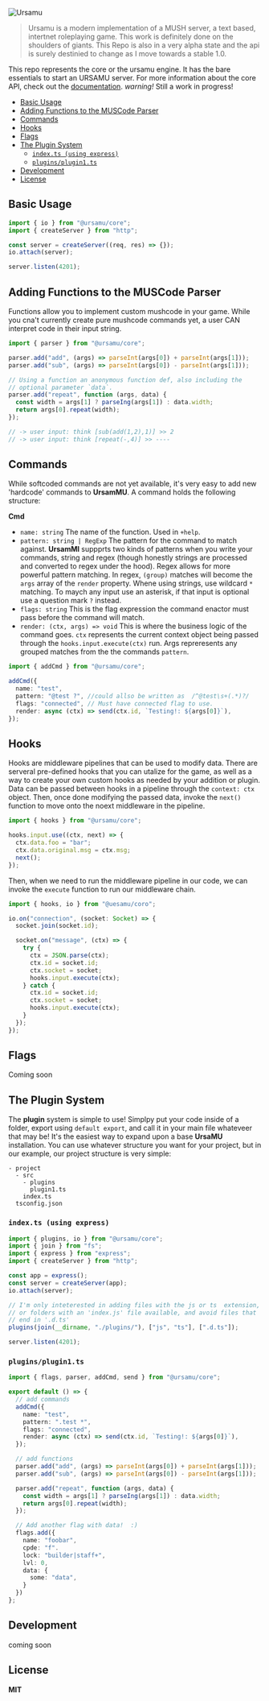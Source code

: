 ![Ursamu](./media/ursamu_github_banner.png)

> Ursamu is a modern implementation of a MUSH server, a text based, intertnet roleplaying game. This work is definitely done on the shoulders of giants. This Repo is also in a very alpha state and the api is surely destinied to change as I move towards a stable 1.0.

This repo represents the core or the ursamu engine. It has the bare essentials to start an URSAMU server. For more information about the core API, check out the [documentation](https://ursamu.github.io/core). _warning!_ Still a work in progress!

- [Basic Usage](#basic-usage)
- [Adding Functions to the MUSCode Parser](#adding-functions-to-the-muscode-parser)
- [Commands](#commands)
- [Hooks](#hooks)
- [Flags](#flags)
- [The Plugin System](#the-plugin-system)
  - [`index.ts (using express)`](#indexts-using-express)
  - [`plugins/plugin1.ts`](#pluginsplugin1ts)
- [Development](#development)
- [License](#license)

## Basic Usage

```ts
import { io } from "@ursamu/core";
import { createServer } from "http";

const server = createServer((req, res) => {});
io.attach(server);

server.listen(4201);
```

## Adding Functions to the MUSCode Parser

Functions allow you to implement custom mushcode in your game. While you cna't currently create pure mushcode commands yet, a user CAN interpret code in their input string.

```ts
import { parser } from "@ursamu/core";

parser.add("add", (args) => parseInt(args[0]) + parseInt(args[1]));
parser.add("sub", (args) => parseInt(args[0]) - parseInt(args[1]));

// Using a function an anonymous function def, also including the
// optional parameter `data`.
parser.add("repeat", function (args, data) {
  const width = args[1] ? parseIng(args[1]) : data.width;
  return args[0].repeat(width);
});

// -> user input: think [sub(add(1,2),1)] >> 2
// -> user input: think [repeat(-,4)] >> ----
```

## Commands

While softcoded commands are not yet available, it's very easy to add new 'hardcode' commands to **UrsamMU**. A command holds the following structure:

**Cmd**

- `name: string` The name of the function. Used in `+help`.
- `pattern: string | RegExp` The pattern for the command to match against. **UrsamMI** suppprts two kinds of patterns when you write your commands, string and regex (though honestly strings are processed and converted to regex under the hood). Regex allows for more powerful pattern matching. In regex, `(group)` matches will become the `args` array of the `render` property. Whene using strings, use wildcard `*` matching. To maych any input use an asterisk, if that input is optional use a question mark `?` instead.
- `flags: string` This is the flag expression the command enactor must pass before the command will match.
- `render: (ctx, args) => void` This is where the business logic of the command goes. `ctx` represents the current context object being passed through the `hooks.input.execute(ctx)` run. Args repreresents any grouped matches from the the commands `pattern`.

```ts
import { addCmd } from "@ursamu/core";

addCmd({
  name: "test",
  pattern: "@test ?", //could allso be written as  /^@test\s+(.*)?/
  flags: "connected", // Must have connected flag to use.
  render: async (ctx) => send(ctx.id, `Testing!: ${args[0]}`),
});
```

## Hooks

Hooks are middleware pipelines that can be used to modify data. There are serveral pre-defined hooks that you can utalize for the game, as well as a way to create your own custom hooks as needed by your addition or plugin. Data can be passed between hooks in a pipeline through the `context: ctx` object. Then, once done modifying the passed data, invoke the `next()` function to move onto the noext middleware in the pipeline.

```ts
import { hooks } from "@ursamu/core";

hooks.input.use((ctx, next) => {
  ctx.data.foo = "bar";
  ctx.data.original.msg = ctx.msg;
  next();
});
```

Then, when we need to run the middleware pipeline in our code, we can invoke the `execute` function to run our middleware chain.

```ts
import { hooks, io } from "@uesamu/coro";

io.on("connection", (socket: Socket) => {
  socket.join(socket.id);

  socket.on("message", (ctx) => {
    try {
      ctx = JSON.parse(ctx);
      ctx.id = socket.id;
      ctx.socket = socket;
      hooks.input.execute(ctx);
    } catch {
      ctx.id = socket.id;
      ctx.socket = socket;
      hooks.input.execute(ctx);
    }
  });
});
```

## Flags

Coming soon

## The Plugin System

The **plugin** system is simple to use! Simplpy put your code inside of a folder, export using `default export`, and call it in your main file whateveer that may be! It's the easiest way to expand upon a base **UrsaMU** installation. You can use whatever structure you want for your project, but in our example, our project structure is very simple:

```
- project
  - src
    - plugins
      plugin1.ts
    index.ts
  tsconfig.json
```

### `index.ts (using express)`

```ts
import { plugins, io } from "@ursamu/core";
import { join } from "fs";
import { express } from "express";
import { createServer } from "http";

const app = express();
const server = createServer(app);
io.attach(server);

// I'm only inteterested in adding files with the js or ts  extension,
// or folders with an 'index.js' file available, and avoid files that
// end in '.d.ts'
plugins(join(__dirname, "./plugins/"), ["js", "ts"], [".d.ts"]);

server.listen(4201);
```

### `plugins/plugin1.ts`

```ts
import { flags, parser, addCmd, send } from "@ursamu/core";

export default () => {
  // add commands
  addCmd({
    name: "test",
    pattern: ".test *",
    flags: "connected",
    render: async (ctx) => send(ctx.id, `Testing!: ${args[0]}`),
  });

  // add functions
  parser.add("add", (args) => parseInt(args[0]) + parseInt(args[1]));
  parser.add("sub", (args) => parseInt(args[0]) - parseInt(args[1]));

  parser.add("repeat", function (args, data) {
    const width = args[1] ? parseIng(args[1]) : data.width;
    return args[0].repeat(width);
  });

  // Add another flag with data!  :)
  flags.add({
    name: "foobar",
    cpde: "f".
    lock: "builder|staff+",
    lvl: 0,
    data: {
      some: "data",
    }
  })
};
```

## Development

coming soon

## License

**MIT**
